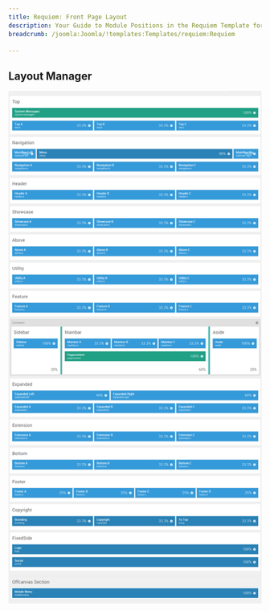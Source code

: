 ```yaml
---
title: Requiem: Front Page Layout
description: Your Guide to Module Positions in the Requiem Template for Joomla
breadcrumb: /joomla:Joomla/!templates:Templates/requiem:Requiem

---
```


Layout Manager
-----

![positions](assets/outline_home.png)

